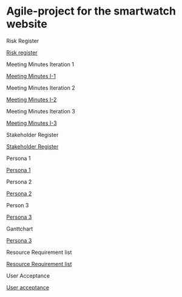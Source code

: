 # Agile-project for the smartwatch website


Risk Register 

<a href="https://github.com/ksandhu06/Agile-project/blob/main/risk_register%20week%2011.pdf">Risk register</a>

Meeting Minutes Iteration 1 

<a href="https://github.com/ksandhu06/Agile-project/blob/main/Iteration%201%20Meeting%20Minutes.pdf">Meeting Minutes I-1</a>

Meeting Minutes Iteration 2

<a href="https://github.com/ksandhu06/Agile-project/blob/main/Iteration%201%20Meeting%20Minutes.pdf">Meeting Minutes I-2</a>


Meeting Minutes Iteration 3 

<a href="https://github.com/ksandhu06/Agile-project/blob/main/risk_register%20week%2011.pdf">Meeting Minutes I-3</a>

Stakeholder Register 

<a href="https://github.com/ksandhu06/Agile-project/blob/main/Stakeholder%20register%20sample.pdf">Stakeholder Register</a>

Persona 1

<a href="https://github.com/ksandhu06/Agile-project/blob/main/PERSONA%20TEMPLATE%20(1).pdf">Persona 1</a>

Persona 2 

<a href="https://github.com/ksandhu06/Agile-project/blob/main/PERSONA%20TEMPLATE%20(2).pdf">Persona 2</a>

Person 3

<a href="https://github.com/ksandhu06/Agile-project/blob/main/PERSONA%203.pdf">Persona 3</a>

Ganttchart

<a href="https://github.com/ksandhu06/Agile-project/blob/main/PERSONA%203.pdf">Persona 3</a>


Resource Requirement list

<a href="https://github.com/ksandhu06/Agile-project/blob/main/resource_needs.pdf">Resource Requirement list</a>

User Acceptance

<a href="https://github.com/ksandhu06/Agile-project/blob/main/User%20Acceptance%20Tests%20.xlsx">User acceptance</a>
